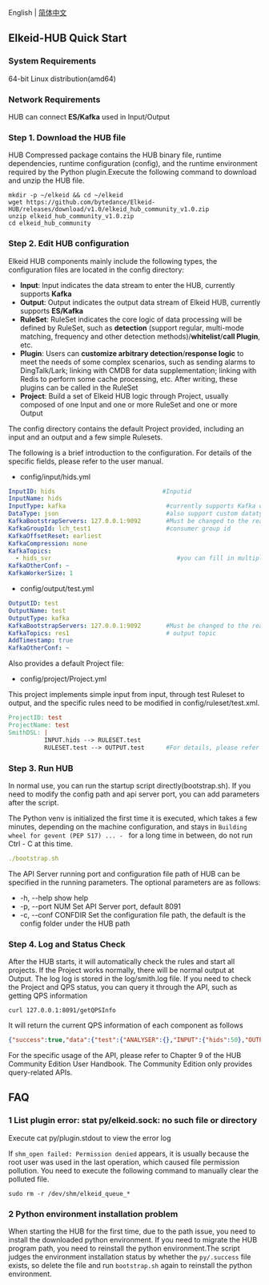 English | [简体中文](Elkeid-HUB_Quick_Start-zh_CN.md)

## Elkeid-HUB Quick Start

### System Requirements

64-bit Linux distribution(amd64)

### Network Requirements

HUB can connect **ES/Kafka** used in Input/Output

### Step 1. Download the HUB file

HUB Compressed package contains the HUB binary file, runtime dependencies, runtime configuration (config), and the runtime environment required by the Python plugin.Execute the following command to download and unzip the HUB file. 

```Shell
mkdir -p ~/elkeid && cd ~/elkeid
wget https://github.com/bytedance/Elkeid-HUB/releases/download/v1.0/elkeid_hub_community_v1.0.zip
unzip elkeid_hub_community_v1.0.zip
cd elkeid_hub_community
```

### Step 2. Edit HUB configuration

Elkeid HUB components mainly include the following types, the configuration files are located in the config directory:

- **Input**: Input indicates the data stream to enter the HUB, currently supports **Kafka**
- **Output**: Output indicates the output data stream of Elkeid HUB, currently supports **ES/Kafka**
- **RuleSet**: RuleSet indicates the core logic of data processing will be defined by RuleSet, such as **detection** (support regular, multi-mode matching, frequency and other detection methods)/**whitelist**/**call Plugin**, etc.
- **Plugin**: Users can **customize arbitrary detection**/**response logic** to meet the needs of some complex scenarios, such as sending alarms to DingTalk/Lark; linking with CMDB for data supplementation; linking with Redis to perform some cache processing, etc.  After writing, these plugins can be called in the RuleSet
- **Project**: Build a set of Elkeid HUB logic through Project, usually composed of one Input and one or more RuleSet and one or more Output

The config directory contains the default Project provided, including an input and an output and a few simple Rulesets.

The following is a brief introduction to the configuration. For details of the specific fields, please refer to the user manual.

- config/input/hids.yml

```YAML
InputID: hids                              #Inputid
InputName: hids
InputType: kafka                            #currently supports Kafka only
DataType: json                              #also support custom datatype
KafkaBootstrapServers: 127.0.0.1:9092       #Must be changed to the real kafka address before running
KafkaGroupId: lch_test1                     #consumer group id
KafkaOffsetReset: earliest                        
KafkaCompression: none
KafkaTopics:
  - hids_svr                                   #you can fill in multiple topics
KafkaOtherConf: ~
KafkaWorkerSize: 1
```

- config/output/test.yml

```YAML
OutputID: test
OutputName: test
OutputType: kafka
KafkaBootstrapServers: 127.0.0.1:9092       #Must be changed to the real kafka address before running
KafkaTopics: res1                           # output topic
AddTimestamp: true
KafkaOtherConf: ~
```

Also provides a default Project file:

- config/project/Project.yml

This project implements simple input from input, through test Ruleset to output, and the specific rules need to be modified in config/ruleset/test.xml.

```Makefile
ProjectID: test
ProjectName: test
SmithDSL: |
          INPUT.hids --> RULESET.test
          RULESET.test --> OUTPUT.test      #For details, please refer to Chapter 8 project in the handbook
```

### Step 3. Run HUB

In normal use, you can run the startup script directly(bootstrap.sh). If you need to modify the config path and api server port, you can add parameters after the script.

The Python venv is initialized the first time it is executed, which takes a few minutes, depending on the machine configuration, and stays in `Building wheel for gevent (PEP 517) ... - ` for a long time in between, do not run Ctrl - C at this time.

```YAML
./bootstrap.sh
```

The API Server running port and configuration file path of HUB can be specified in the running parameters. The optional parameters are as follows:

- -h, --help                      show help
- -p, --port NUM            Set API Server port, default 8091
- -c, --conf CONFDIR    Set the configuration file path, the default is the config folder under the HUB path



### Step 4. Log and Status Check

After the HUB starts, it will automatically check the rules and start all projects. If the Project works normally, there will be normal output at Output. The log log is stored in the log/smith.log file. If you need to check the Project and QPS status, you can query it through the API, such as getting QPS information

```Nginx
curl 127.0.0.1:8091/getQPSInfo
```

It will return the current QPS information of each component as follows

```JSON
{"success":true,"data":{"test":{"ANALYSER":{},"INPUT":{"hids":50},"OUTPUT":{"test":25},"RULESET":{"add_timestamp":0}}}
```

For the specific usage of the API, please refer to Chapter 9 of the HUB Community Edition User Handbook. The Community Edition only provides query-related APIs.

## FAQ

### 1 List plugin error: stat py/elkeid.sock: no such file or directory

Execute cat py/plugin.stdout to view the error log

If `shm_open failed: Permission denied` appears, it is usually because the root user was used in the last operation, which caused file permission pollution. You need to execute the following command to manually clear the polluted file.

```Nginx
sudo rm -r /dev/shm/elkeid_queue_*
```

### 2 Python environment installation problem

When starting the HUB for the first time, due to the path issue, you need to install the downloaded python environment. If you need to migrate the HUB program path, you need to reinstall the python environment.The script judges the environment installation status by whether the `py/.success` file exists, so delete the file and run `bootstrap.sh` again to reinstall the python environment.

